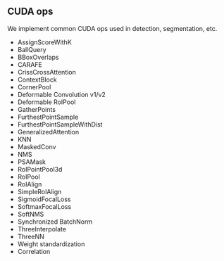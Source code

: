 ## CUDA ops

We implement common CUDA ops used in detection, segmentation, etc.

- AssignScoreWithK
- BallQuery
- BBoxOverlaps
- CARAFE
- CrissCrossAttention
- ContextBlock
- CornerPool
- Deformable Convolution v1/v2
- Deformable RoIPool
- GatherPoints
- FurthestPointSample
- FurthestPointSampleWithDist
- GeneralizedAttention
- KNN
- MaskedConv
- NMS
- PSAMask
- RoIPointPool3d
- RoIPool
- RoIAlign
- SimpleRoIAlign
- SigmoidFocalLoss
- SoftmaxFocalLoss
- SoftNMS
- Synchronized BatchNorm
- ThreeInterpolate
- ThreeNN
- Weight standardization
- Correlation
